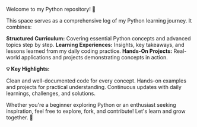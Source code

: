 Welcome to my Python repository! 🎯

This space serves as a comprehensive log of my Python learning journey. It combines:

**Structured Curriculum:** Covering essential Python concepts and advanced topics step by step.
**Learning Experiences:** Insights, key takeaways, and lessons learned from my daily coding practice.
**Hands-On Projects:** Real-world applications and projects demonstrating concepts in action.

**💡 Key Highlights:**

Clean and well-documented code for every concept.
Hands-on examples and projects for practical understanding.
Continuous updates with daily learnings, challenges, and solutions.

Whether you're a beginner exploring Python or an enthusiast seeking inspiration, feel free to explore, fork, and contribute! Let's learn and grow together. 🚀
